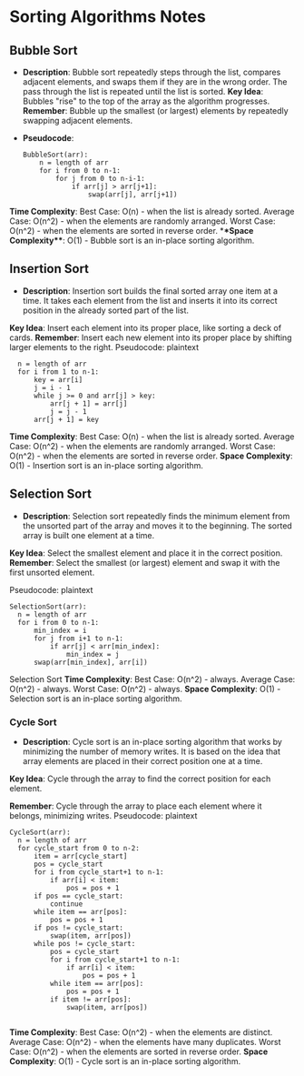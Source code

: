 # Sorting Algorithms Notes

## Bubble Sort

- **Description**: Bubble sort repeatedly steps through the list, compares adjacent elements, and swaps them if they are in the wrong order. The pass through the list is repeated until the list is sorted.
  **Key Idea**: Bubbles "rise" to the top of the array as the algorithm progresses.
  **Remember**: Bubble up the smallest (or largest) elements by repeatedly swapping adjacent elements.

- **Pseudocode**:
  ```plaintext
  BubbleSort(arr):
      n = length of arr
      for i from 0 to n-1:
          for j from 0 to n-i-1:
              if arr[j] > arr[j+1]:
                  swap(arr[j], arr[j+1])
  ```

**Time Complexity**:
Best Case: O(n) - when the list is already sorted.
Average Case: O(n^2) - when the elements are randomly arranged.
Worst Case: O(n^2) - when the elements are sorted in reverse order. \***\*Space Complexity\*\***: O(1) - Bubble sort is an in-place sorting algorithm.

## Insertion Sort

- **Description**: Insertion sort builds the final sorted array one item at a time. It takes each element from the list and inserts it into its correct position in the already sorted part of the list.

**Key Idea**: Insert each element into its proper place, like sorting a deck of cards.
**Remember**: Insert each new element into its proper place by shifting larger elements to the right.
Pseudocode:
plaintext

```InsertionSort(arr):
  n = length of arr
  for i from 1 to n-1:
      key = arr[i]
      j = i - 1
      while j >= 0 and arr[j] > key:
          arr[j + 1] = arr[j]
          j = j - 1
      arr[j + 1] = key

```

**Time Complexity**:
Best Case: O(n) - when the list is already sorted.
Average Case: O(n^2) - when the elements are randomly arranged.
Worst Case: O(n^2) - when the elements are sorted in reverse order.
**Space Complexity**: O(1) - Insertion sort is an in-place sorting algorithm.

## Selection Sort

- **Description**: Selection sort repeatedly finds the minimum element from the unsorted part of the array and moves it to the beginning. The sorted array is built one element at a time.

**Key Idea**: Select the smallest element and place it in the correct position.
**Remember**: Select the smallest (or largest) element and swap it with the first unsorted element.

Pseudocode:
plaintext

```
SelectionSort(arr):
  n = length of arr
  for i from 0 to n-1:
      min_index = i
      for j from i+1 to n-1:
          if arr[j] < arr[min_index]:
              min_index = j
      swap(arr[min_index], arr[i])
```

Selection Sort
**Time Complexity**:
Best Case: O(n^2) - always.
Average Case: O(n^2) - always.
Worst Case: O(n^2) - always.
**Space Complexity**: O(1) - Selection sort is an in-place sorting algorithm.

### Cycle Sort

- **Description**: Cycle sort is an in-place sorting algorithm that works by minimizing the number of memory writes. It is based on the idea that array elements are placed in their correct position one at a time.

**Key Idea**: Cycle through the array to find the correct position for each element.

**Remember**: Cycle through the array to place each element where it belongs, minimizing writes.
Pseudocode:
plaintext

```
CycleSort(arr):
  n = length of arr
  for cycle_start from 0 to n-2:
      item = arr[cycle_start]
      pos = cycle_start
      for i from cycle_start+1 to n-1:
          if arr[i] < item:
              pos = pos + 1
      if pos == cycle_start:
          continue
      while item == arr[pos]:
          pos = pos + 1
      if pos != cycle_start:
          swap(item, arr[pos])
      while pos != cycle_start:
          pos = cycle_start
          for i from cycle_start+1 to n-1:
              if arr[i] < item:
                  pos = pos + 1
          while item == arr[pos]:
              pos = pos + 1
          if item != arr[pos]:
              swap(item, arr[pos])


```

**Time Complexity**:
Best Case: O(n^2) - when the elements are distinct.
Average Case: O(n^2) - when the elements have many duplicates.
Worst Case: O(n^2) - when the elements are sorted in reverse order.
**Space Complexity**: O(1) - Cycle sort is an in-place sorting algorithm.
